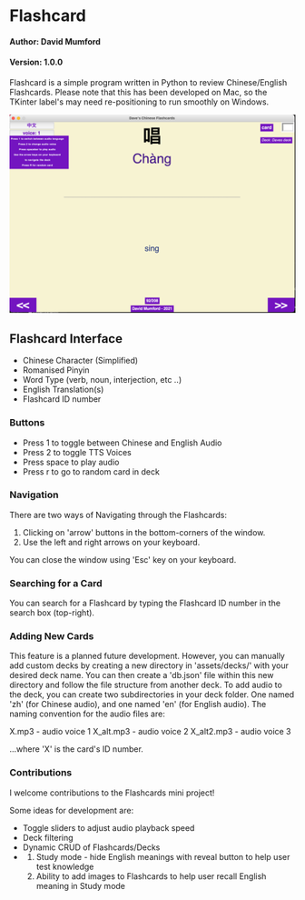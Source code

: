 # Flashcard
#### Author: David Mumford
#### Version: 1.0.0

Flashcard is a simple program written in Python to review Chinese/English Flashcards.
Please note that this has been developed on Mac, so the TKinter label's may need 
re-positioning to run smoothly on Windows.

![GUI Screenshot](https://github.com/dmumford/Flashcards/blob/main/assets/img/Screenshot.png?raw=true)

## Flashcard Interface
* Chinese Character (Simplified)
* Romanised Pinyin
* Word Type (verb, noun, interjection, etc ..)
* English Translation(s)
* Flashcard ID number

### Buttons
* Press 1 to toggle between Chinese and English Audio
* Press 2 to toggle TTS Voices
* Press space to play audio
* Press r to go to random card in deck

### Navigation
There are two ways of Navigating through the Flashcards:

1. Clicking on 'arrow' buttons in the bottom-corners of the window.
2. Use the left and right arrows on your keyboard.

You can close the window using 'Esc' key on your keyboard.

### Searching for a Card
You can search for a Flashcard by typing the Flashcard ID number in the search box (top-right).

### Adding New Cards

This feature is a planned future development.
However, you can manually add custom decks by creating a new directory in 'assets/decks/'
with your desired deck name. You can then create a 'db.json' file within this new directory and
follow the file structure from another deck. To add audio to the deck, you can create two subdirectories in your
deck folder. One named 'zh' (for Chinese audio), and one named 'en' (for English audio). The naming convention
for the audio files are:

X.mp3 - audio voice 1
X_alt.mp3 - audio voice 2
X_alt2.mp3 - audio voice 3

...where 'X' is the card's ID number.

### Contributions
I welcome contributions to the Flashcards mini project!

Some ideas for development are:
* Toggle sliders to adjust audio playback speed
* Deck filtering
* Dynamic CRUD of Flashcards/Decks
* 1. Study mode - hide English meanings with reveal button to help user test knowledge
  2. Ability to add images to Flashcards to help user recall English meaning in Study mode
